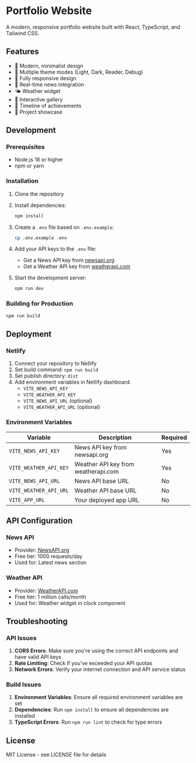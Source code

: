 # Portfolio Website

A modern, responsive portfolio website built with React, TypeScript, and Tailwind CSS.

## Features

- 🎨 Modern, minimalist design
- 🌙 Multiple theme modes (Light, Dark, Reader, Debug)
- 📱 Fully responsive design
- 🔄 Real-time news integration
- 🌤️ Weather widget
- 📸 Interactive gallery
- 📅 Timeline of achievements
- 🎯 Project showcase

## Development

### Prerequisites

- Node.js 18 or higher
- npm or yarn

### Installation

1. Clone the repository
2. Install dependencies:
   ```bash
   npm install
   ```

3. Create a `.env` file based on `.env.example`:
   ```bash
   cp .env.example .env
   ```

4. Add your API keys to the `.env` file:
   - Get a News API key from [newsapi.org](https://newsapi.org)
   - Get a Weather API key from [weatherapi.com](https://weatherapi.com)

5. Start the development server:
   ```bash
   npm run dev
   ```

### Building for Production

```bash
npm run build
```

## Deployment

### Netlify

1. Connect your repository to Netlify
2. Set build command: `npm run build`
3. Set publish directory: `dist`
4. Add environment variables in Netlify dashboard:
   - `VITE_NEWS_API_KEY`
   - `VITE_WEATHER_API_KEY`
   - `VITE_NEWS_API_URL` (optional)
   - `VITE_WEATHER_API_URL` (optional)

### Environment Variables

| Variable | Description | Required |
|----------|-------------|----------|
| `VITE_NEWS_API_KEY` | News API key from newsapi.org | Yes |
| `VITE_WEATHER_API_KEY` | Weather API key from weatherapi.com | Yes |
| `VITE_NEWS_API_URL` | News API base URL | No |
| `VITE_WEATHER_API_URL` | Weather API base URL | No |
| `VITE_APP_URL` | Your deployed app URL | No |

## API Configuration

### News API

- Provider: [NewsAPI.org](https://newsapi.org)
- Free tier: 1000 requests/day
- Used for: Latest news section

### Weather API

- Provider: [WeatherAPI.com](https://weatherapi.com)
- Free tier: 1 million calls/month
- Used for: Weather widget in clock component

## Troubleshooting

### API Issues

1. **CORS Errors**: Make sure you're using the correct API endpoints and have valid API keys
2. **Rate Limiting**: Check if you've exceeded your API quotas
3. **Network Errors**: Verify your internet connection and API service status

### Build Issues

1. **Environment Variables**: Ensure all required environment variables are set
2. **Dependencies**: Run `npm install` to ensure all dependencies are installed
3. **TypeScript Errors**: Run `npm run lint` to check for type errors

## License

MIT License - see LICENSE file for details